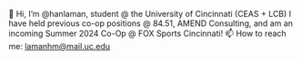 👋 Hi, I’m @hanlaman, student @ the University of Cincinnati (CEAS + LCB)
I have held previous co-op positions @ 84.51, AMEND Consulting, and am an incoming Summer 2024 Co-Op @ FOX Sports Cincinnati!
📫 How to reach me: lamanhm@mail.uc.edu
<!---
hanlaman/hanlaman is a ✨ special ✨ repository because its `README.md` (this file) appears on your GitHub profile.
You can click the Preview link to take a look at your changes.
--->
